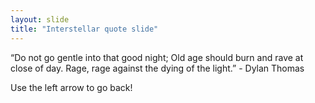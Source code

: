```yaml
---
layout: slide
title: "Interstellar quote slide"
---
```

 “Do not go gentle into that good night; Old age should burn and rave at close of day. Rage, rage against the dying of the light.”
    - Dylan Thomas

Use the left arrow to go back!
